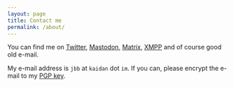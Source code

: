 ```yaml
---
layout: page
title: Contact me
permalink: /about/
---
```


You can find me on
[Twitter](https://twitter.com/netz_kater),
[Mastodon](https://social.tchncs.de/@jbb),
[Matrix](https://matrix.to/#/@jbb:matrix.org),
[XMPP](https://i.kaidan.im/#jbb@kaidan.im) and of course good old e-mail.

My e-mail address is `jbb` at `kaidan` dot `im`.
If you can, please encrypt the e-mail to my [PGP key](https://keys.openpgp.org/search?q=C3D7CAFBF442353F95F69F4AA81E075ABEC80A7E).
